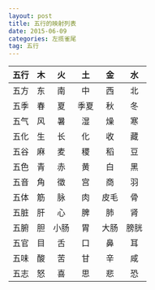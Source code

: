 ```yaml
---
layout: post
title: 五行的映射列表
date: 2015-06-09
categories: 左揽雀尾
tag: 五行
---
```


| 五行 | 木 | 火 | 土 | 金 | 水 |
|:---:|:---:|:---:|:---:|:---:|:---:|
| 五方 | 东 | 南 | 中 | 西 | 北 |
| 五季 | 春 | 夏 | 季夏 | 秋 | 冬 |
| 五气 | 风 | 暑 | 湿 | 燥 | 寒 |
| 五化 | 生 | 长 | 化 | 收 | 藏 |
| 五谷 | 麻 | 麦 | 稷 | 稻 | 豆 |
| 五色 | 青 | 赤 | 黄 | 白 | 黑 |
| 五音 | 角 | 徵 | 宫 | 商 | 羽 |
| 五体 | 筋 | 脉 | 肉 | 皮毛 | 骨 |
| 五脏 | 肝 | 心 | 脾 | 肺 | 肾 |
| 五腑 | 胆 | 小肠 | 胃 | 大肠 | 膀胱 |
| 五官 | 目 | 舌 | 口 | 鼻 | 耳 |
| 五味 | 酸 | 苦 | 甘 | 辛 | 咸 |
| 五志 | 怒 | 喜 | 思 | 悲 | 恐 |
